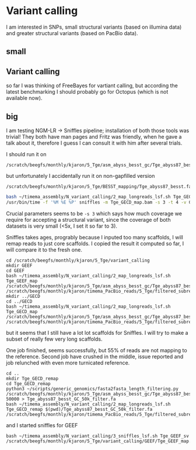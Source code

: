 # Variant calling

I am interested in SNPs, small structural variants (based on illumina data) and greater structural variants (based on PacBio data).

## small

## Variant calling

so far I was thinking of FreeBayes for vartiant calling, but according the latest benchmarking I should probably go for Octopus (which is not available now).


## big

I am testing NGM-LR -> Sniffles pipeline; installation of both those tools was trivial! They both have man pages and Fritz was friendly, when he gave a talk about it, therefore I guess I can consult it with him after several trials.

I should run it on
```
/scratch/beegfs/monthly/kjaron/5_Tge/asm_abyss_besst_gc/Tge_abyss87_besst_GC.fasta
```

but unfortunately I accidentally run it on non-gapfilled version

```
/scratch/beegfs/monthly/kjaron/5_Tge/BESST_mapping/Tge_abyss87_besst.fa
```

```sh
bash ~/timema_assembly/N_variant_calling/2_map_longreads_lsf.sh Tge_GECD_map /scratch/beegfs/monthly/kjaron/5_Tge/BESST_mapping/Tge_abyss87_besst.fa /scratch/beegfs/monthly/kjaron/timema_PacBio_reads/5_Tge/filtered_subreads.GECD.7smrt.fastq.gz
/usr/bin/time -f '%M %E %P' sniffles -m Tge_GECD_map.bam -s 3 -t 4 -v GECD_calls.vcf
```

Crucial parameters seems to be `-s 3` which says how much coverage we require for accepting a structural variant, since the coverage of both datasets is very small (<5x, I set it so far to 3).

Sniffles takes ages, progrably because I inputed too many scaffolds, I will remap reads to just core scaffolds. I copied the result it computed so far, I will compare it to the fresh one.

```
cd /scratch/beegfs/monthly/kjaron/5_Tge/variant_calling
mkdir GEEF
cd GEEF
bash ~/timema_assembly/N_variant_calling/2_map_longreads_lsf.sh Tge_GEEF_map /scratch/beegfs/monthly/kjaron/5_Tge/asm_abyss_besst_gc/Tge_abyss87_besst_GC_core_scaffolds.fa /scratch/beegfs/monthly/kjaron/timema_PacBio_reads/5_Tge/filtered_subreads.GEEF.10smrt.fastq.gz
mkdir ../GECD
cd ../GECD
bash ~/timema_assembly/N_variant_calling/2_map_longreads_lsf.sh Tge_GECD_map /scratch/beegfs/monthly/kjaron/5_Tge/asm_abyss_besst_gc/Tge_abyss87_besst_GC_core_scaffolds.fa /scratch/beegfs/monthly/kjaron/timema_PacBio_reads/5_Tge/filtered_subreads.GECD.7smrt.fastq.gz
```

but it seems that I still have a lot lot scaffolds for Sniffles. I will try to make a subset of really few very long scaffolds.

One job finished, seems successfully, but 55% of reads are not mapping to the reference. Second job have crushed in the middle, issue reported and job relunched with even more turnicated reference.

```
cd ..
mkdir Tge_GECD_remap
cd Tge_GECD_remap
python3 ~/scripts/generic_genomics/fasta2fasta_length_filtering.py /scratch/beegfs/monthly/kjaron/5_Tge/asm_abyss_besst_gc/Tge_abyss87_besst_GC_core_scaffolds.fa 50000 > Tge_abyss87_besst_GC_50k_filter.fa
bash ~/timema_assembly/N_variant_calling/2_map_longreads_lsf.sh Tge_GECD_remap $(pwd)/Tge_abyss87_besst_GC_50k_filter.fa /scratch/beegfs/monthly/kjaron/timema_PacBio_reads/5_Tge/filtered_subreads.GEEF.10smrt.fastq.gz
```

and I started sniffles for GEEF

```
bash ~/timema_assembly/N_variant_calling/3_sniffles_lsf.sh Tge_GEEF_sv /scratch/beegfs/monthly/kjaron/5_Tge/variant_calling/GEEF/Tge_GEEF_map.bam 
```
